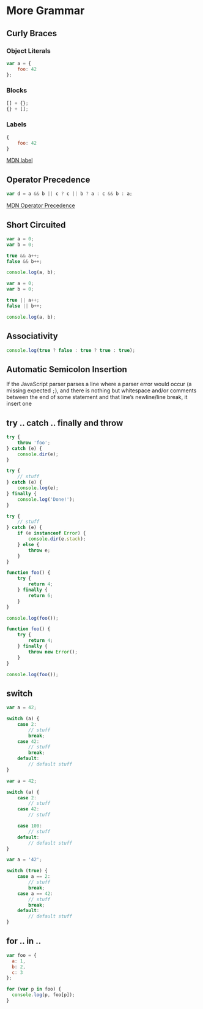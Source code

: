 # More Grammar

## Curly Braces

### Object Literals

```js
var a = {
	foo: 42
};
```

### Blocks

```js
[] + {};
{} + [];
```

### Labels

```js
{
	foo: 42
}
```

[MDN label](https://developer.mozilla.org/en-US/docs/Web/JavaScript/Reference/Statements/label)

## Operator Precedence

```js
var d = a && b || c ? c || b ? a : c && b : a;
```

[MDN Operator Precedence](https://developer.mozilla.org/en-US/docs/Web/JavaScript/Reference/Operators/Operator_Precedence)


## Short Circuited

```js
var a = 0;
var b = 0;

true && a++;
false && b++;

console.log(a, b);
```

```js
var a = 0;
var b = 0;

true || a++;
false || b++;

console.log(a, b);
```


## Associativity

```js
console.log(true ? false : true ? true : true);
```

## Automatic Semicolon Insertion

If the JavaScript parser parses a line where a parser error would occur
(a missing expected `;`),
and there is nothing but whitespace and/or comments between the end of some statement
and that line’s newline/line break, it insert one


## try .. catch .. finally and throw

```js
try {
    throw 'foo';
} catch (e) {
    console.dir(e);
}
```

```js
try {
	// stuff
} catch (e) {
    console.log(e);
} finally {
	console.log('Done!');
}
```

```js
try {
    // stuff
} catch (e) {
	if (e instanceof Error) {
	    console.dir(e.stack);
	} else {
		throw e;
	}
}
```

```js
function foo() {
	try {
		return 4;
	} finally {
		return 6;
	}
}

console.log(foo());
```

```js
function foo() {
	try {
		return 4;
	} finally {
		throw new Error();
	}
}

console.log(foo());
```


## switch

```js
var a = 42;

switch (a) {
	case 2:
		// stuff
		break;
	case 42:
		// stuff
		break;
	default:
		// default stuff
}
```

```js
var a = 42;

switch (a) {
	case 2:
		// stuff
	case 42:
		// stuff

	case 100:
		// stuff
	default:
		// default stuff
}
```

```js
var a = '42';

switch (true) {
	case a == 2:
		// stuff
		break;
	case a == 42:
		// stuff
		break;
	default:
		// default stuff
}
```
## for .. in ..

```js
var foo = {
  a: 1,
  b: 2,
  c: 3
};

for (var p in foo) {
  console.log(p, foo[p]);
}
```
